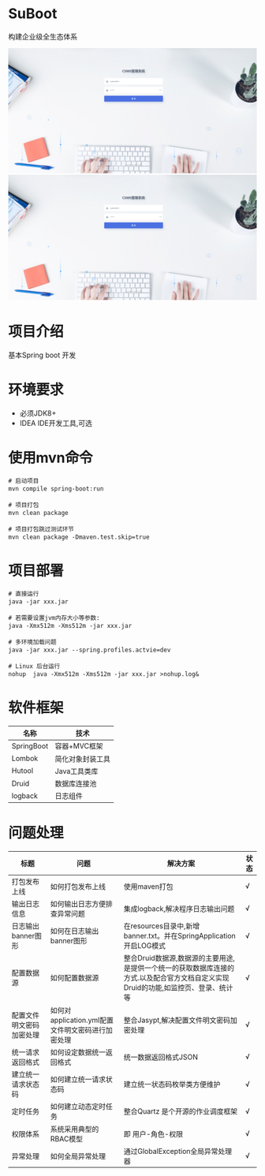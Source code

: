 # SuBoot
构建企业级全生态体系

![输入图片说明](doc/staticimage.png)
![输入图片说明](doc/staticimage.png)

# 项目介绍
基本Spring boot 开发

# 环境要求
* 必须JDK8+
* IDEA IDE开发工具,可选

# 使用mvn命令
```
# 启动项目
mvn compile spring-boot:run

# 项目打包
mvn clean package

# 项目打包跳过测试环节
mvn clean package -Dmaven.test.skip=true
```

# 项目部署
```
# 直接运行
java -jar xxx.jar

# 若需要设置jvm内存大小等参数:
java -Xmx512m -Xms512m -jar xxx.jar

# 多环境加载问题
java -jar xxx.jar --spring.profiles.actvie=dev 

# Linux 后台运行
nohup  java -Xmx512m -Xms512m -jar xxx.jar >nohup.log&

```


# 软件框架
| 名称         | 技术       |
|------------|----------|
| SpringBoot | 容器+MVC框架 |
| Lombok     | 简化对象封装工具 |
| Hutool     | Java工具类库 |
| Druid      | 数据库连接池   |
| logback    | 日志组件     |

# 问题处理

| 标题           | 问题                               | 解决方案                                                                     | 状态  |
|--------------|----------------------------------|--------------------------------------------------------------------------|-----|
| 打包发布上线       | 如何打包发布上线                         | 使用maven打包                                                                | √   |
| 输出日志信息       | 如何输出日志方便排查异常问题                   | 集成logback,解决程序日志输出问题                                                     | √   |
| 日志输出banner图形 | 如何在日志输出banner图形                  | 在resources目录中,新增banner.txt。并在SpringApplication开启LOG模式                    | √   |
| 配置数据源        | 如何配置数据源                          | 整合Druid数据源,数据源的主要用途,是提供一个统一的获取数据库连接的方式.以及配合官方文档自定义实现Druid的功能,如监控页、登录、统计等 | √   |
| 配置文件明文密码加密处理 | 如何对application.yml配置文件明文密码进行加密处理 | 整合Jasypt,解决配置文件明文密码加密处理                                                  | √   |
| 统一请求返回格式     | 如何设定数据统一返回格式                     | 统一数据返回格式JSON                                                             | √   |
| 建立统一请求状态码    | 如何建立统一请求状态码                      | 建立统一状态码枚举类方便维护                                                           | √   |
| 定时任务         | 如何建立动态定时任务                       | 整合Quartz 是个开源的作业调度框架                                                     | √   |
| 权限体系         | 系统采用典型的 RBAC模型                   | 即 用户-角色-权限                                                               | √   |
| 异常处理         | 如何全局异常处理                         | 通过GlobalException全局异常处理器                                                 | √   |


